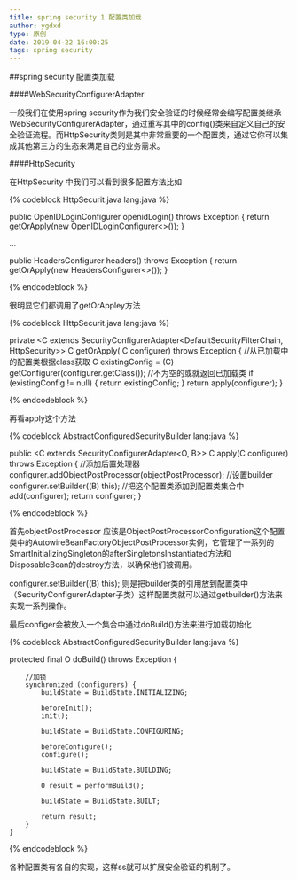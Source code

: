 ```yaml
---
title: spring security 1 配置类加载
author: ygdxd
type: 原创
date: 2019-04-22 16:00:25
tags: spring security
---
```



##spring security 配置类加载


####WebSecurityConfigurerAdapter

一般我们在使用spring security作为我们安全验证的时候经常会编写配置类继承WebSecurityConfigurerAdapter，通过重写其中的config()类来自定义自己的安全验证流程。而HttpSecurity类则是其中非常重要的一个配置类，通过它你可以集成其他第三方的生态来满足自己的业务需求。

<!-- more -->

####HttpSecurity

在HttpSecurity 中我们可以看到很多配置方法比如

{% codeblock HttpSecurit.java lang:java %}

public OpenIDLoginConfigurer<HttpSecurity> openidLogin() throws Exception {
		return getOrApply(new OpenIDLoginConfigurer<>());
	}
	
...

public HeadersConfigurer<HttpSecurity> headers() throws Exception {
		return getOrApply(new HeadersConfigurer<>());
	}

{% endcodeblock %}

很明显它们都调用了getOrAppley方法

{% codeblock HttpSecurit.java lang:java %}

private <C extends SecurityConfigurerAdapter<DefaultSecurityFilterChain, HttpSecurity>> C getOrApply(
			C configurer) throws Exception {
		//从已加载中的配置类根据class获取
		C existingConfig = (C) getConfigurer(configurer.getClass());
		//不为空的或就返回已加载类
		if (existingConfig != null) {
			return existingConfig;
		}
		return apply(configurer);
	}

{% endcodeblock %}

再看apply这个方法

{% codeblock AbstractConfiguredSecurityBuilder lang:java %}

public <C extends SecurityConfigurerAdapter<O, B>> C apply(C configurer)
			throws Exception {
		//添加后置处理器
		configurer.addObjectPostProcessor(objectPostProcessor);
		//设置builder
		configurer.setBuilder((B) this);
		//把这个配置类添加到配置类集合中
		add(configurer);
		return configurer;
	}

{% endcodeblock %}

首先objectPostProcessor 应该是ObjectPostProcessorConfiguration这个配置类中的AutowireBeanFactoryObjectPostProcessor实例，它管理了一系列的SmartInitializingSingleton的afterSingletonsInstantiated方法和DisposableBean的destroy方法，以确保他们被调用。

configurer.setBuilder((B) this); 则是把builder类的引用放到配置类中（SecurityConfigurerAdapter子类）这样配置类就可以通过getbuilder()方法来实现一系列操作。

最后configer会被放入一个集合中通过doBuild()方法来进行加载初始化

{% codeblock AbstractConfiguredSecurityBuilder lang:java %}


protected final O doBuild() throws Exception {

		//加锁
		synchronized (configurers) {
			buildState = BuildState.INITIALIZING;

			beforeInit();
			init();

			buildState = BuildState.CONFIGURING;

			beforeConfigure();
			configure();

			buildState = BuildState.BUILDING;

			O result = performBuild();

			buildState = BuildState.BUILT;

			return result;
		}
	}

{% endcodeblock %}


各种配置类有各自的实现，这样ss就可以扩展安全验证的机制了。
